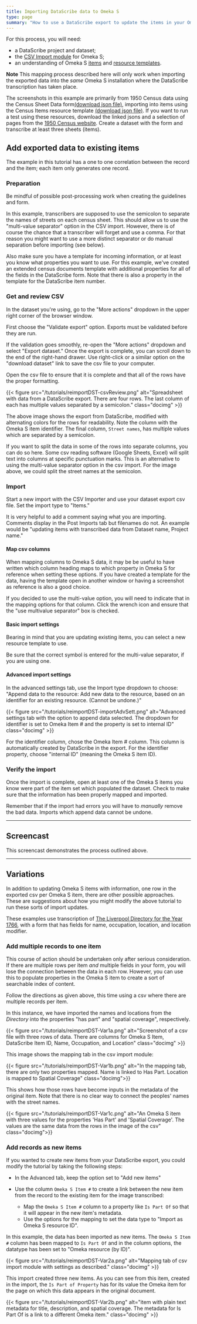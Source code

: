 ```yaml
---
title: Importing DataScribe data to Omeka S
type: page
summary: "How to use a DataScribe export to update the items in your Omeka S installation."
---
```


For this process, you will need:

- a DataScribe project and dataset;
- the [CSV Import module](https://omeka.org/s/docs/user-manual/modules/csvimport/#column-options) for Omeka S;
- an understanding of Omeka S [items](https://omeka.org/s/docs/user-manual/content/items/) and [resource templates](https://omeka.org/s/docs/user-manual/content/resource-template/).

**Note** This mapping process described here will only work when importing the exported data into the *same* Omeka S installation where the DataScribe transcription has taken place.

The screenshots in this example are primarily from 1950 Census data using the Census Sheet Data form[(download json file)](/tutorials/censusSheetDataForm.json), importing into items using the Census Items resource template [(download json file)](/tutorials/censusDocumentTemplate.json). If you want to run a test using these resources, download the linked jsons and a selection of pages from the [1950 Census website](https://1950census.archives.gov). Create a dataset with the form and transcribe at least three sheets (items).

## Add exported data to existing items

The example in this tutorial has a one to one correlation between the record and the item; each item only generates one record.

### Preparation

Be mindful of possible post-processing work when creating the guidelines and form.

In this example, transcribers are supposed to use the semicolon to separate the names of streets on each census sheet. This should allow us to use the "multi-value separator" option in the CSV import. However, there is of course the chance that a transcriber will forget and use a comma. For that reason you might want to use a more distinct separator or do manual separation before importing (see below).

Also make sure you have a template for incoming information, or at least you know what properties you want to use. For this example, we've created an extended census documents template with additional properties for all of the fields in the DataScribe form. Note that there is also a property in the template for the DataScribe item number.

### Get and review CSV

In the dataset you're using, go to the "More actions" dropdown in the upper right corner of the browser window.

First choose the "Validate export" option. Exports must be validated before they are run.

If the validation goes smoothly, re-open the "More actions" dropdown and select "Export dataset." Once the export is complete, you can scroll down to the end of the right-hand drawer. Use right-click or a similar option on the "download dataset" link to save the csv file to your computer.

Open the csv file to ensure that it is complete and that all of the rows have the proper formatting.

{{< figure src="/tutorials/reimportDST-csvReview.png" alt="Spreadsheet with data from a DataScribe export. There are four rows. The last column of each has multiple values separated by a semicolon." class="docimg" >}}

The above image shows the export from DataScribe, modified with alternating colors for the rows for readability. Note the column with the Omeka S item identifier. The final column, `Street names`, has multiple values which are separated by a semicolon.

If you want to split the data in some of the rows into separate columns, you can do so here. Some csv reading software (Google Sheets, Excel) will split text into columns at specific punctuation marks. This is an alternative to using the multi-value separator option in the csv import. For the image above, we could split the street names at the semicolon.

### Import

Start a new import with the CSV Importer and use your dataset export csv file. Set the import type to "Items."

It is very helpful to add a comment saying what you are importing. Comments display in the Post Imports tab but filenames do not. An example would be "updating items with transcribed data from Dataset name, Project name."

#### Map csv columns

When mapping columns to Omeka S data, it may be be useful to have written which column heading maps to which property in Omeka S for reference when setting these options. If you have created a template for the data, having the template open in another window or having a screenshot as reference is also a good choice.

If you decided to use the multi-value option, you will need to indicate that in the mapping options for that column. Click the wrench icon and ensure that the "use multivalue separator" box is checked.

#### Basic import settings

Bearing in mind that you are updating existing items, you can select a new resource template to use.

Be sure that the correct symbol is entered for the multi-value separator, if you are using one.

#### Advanced import settings

In the advanced settings tab, use the Import type dropdown to choose: "Append data to the resource: Add new data to the resource, based on an identifier for an existing resource. (Cannot be undone.)"

{{< figure src="/tutorials/reimportDST-importAdvSett.png" alt="Advanced settings tab with the option to append data selected. The dropdown for identifier is set to Omeka Item # and the property is set to internal ID" class="docimg" >}}

For the identifier column, chose the Omeka Item # column. This column is automatically created by DataScribe in the export. For the identifier property, choose "internal ID" (meaning the Omeka S item ID).

### Verify the import

Once the import is complete, open at least one of the Omeka S items you know were part of the item set which populated the dataset. Check to make sure that the information has been properly mapped and imported.

Remember that if the import had errors you will have to *manually* remove the bad data. Imports which append data cannot be undone.

----

## Screencast

This screencast demonstrates the process outlined above.

----

## Variations

In addition to updating Omeka S items with information, one row in the exported csv per Omeka S item, there are other possible approaches. These are suggestions about how you might modify the above tutorial to run these sorts of import updates.

These examples use transcription of [The Liverpool Directory for the Year 1766](https://archive.org/details/liverpooldirect00unkngoog/mode/2up?view=theater&ui=embed&wrapper=false), with a form that has fields for name, occupation, location, and location modifier.

### Add multiple records to one item

This course of action should be undertaken only after serious consideration. If there are multiple rows per item *and* multiple fields in your form, you will lose the connection between the data in each row. However, you can use this to populate properties in the Omeka S item to create a sort of searchable index of content.

Follow the directions as given above, this time using a csv where there are multiple records per item.

In this instance, we have imported the names and locations from the *Directory* into the properties "has part" and "spatial coverage", respectively.

{{< figure src="/tutorials/reimportDST-Var1a.png" alt="Screenshot of a csv file with three rows of data. There are columns for Omeka S Item, DataScribe Item ID, Name, Occupation, and Location" class="docimg" >}}

This image shows the mapping tab in the csv import module:

{{< figure src="/tutorials/reimportDST-Var1b.png" alt="In the mapping tab, there are only two properties mapped. Name is linked to Has Part. Location is mapped to Spatial Coverage" class="docimg">}}

This shows how those rows have become inputs in the metadata of the original item. Note that there is no clear way to connect the peoples' names with the street names.

{{< figure src="/tutorials/reimportDST-Var1c.png" alt="An Omeka S item with three values for the properties 'Has Part' and 'Spatial Coverage'. The values are the same data from the rows in the image of the csv" class="docimg">}}

### Add records as new items

If you wanted to create new items from your DataScribe export, you could modify the tutorial by taking the following steps:

- In the Advanced tab, keep the option set to "Add new items"
- Use the column `Omeka S Item #` to create a link between the new item from the record to the existing item for the image transcribed:

  - Map the `Omeka S Item #` column to a property like `Is Part Of` so that it will appear in the new item's metadata.
  - Use the options for the mapping to set the data type to "Import as Omeka S resource ID".

In this example, the data has been imported as new items. The `Omeka S Item #` column has been mapped to `Is Part Of` and in the column options, the datatype has been set to "Omeka resource (by ID)".

{{< figure src="/tutorials/reimportDST-Var2a.png" alt="Mapping tab of csv import module with settings as described." class="docimg" >}}

This import created three new items. As you can see from this item, created in the import, the `Is Part of Property` has for its value the Omeka item for the page on which this data appears in the original document.

{{< figure src="/tutorials/reimportDST-Var2b.png" alt="item with plain text metadata for title, description, and spatial coverage. The metadata for Is Part Of is a link to a different Omeka item." class="docimg" >}}
